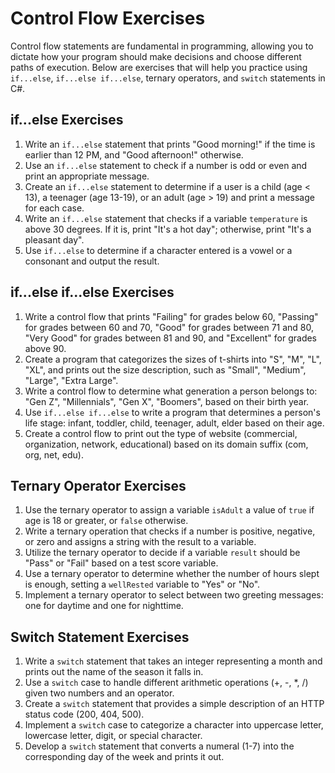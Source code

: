 # Control Flow Exercises

Control flow statements are fundamental in programming, allowing you to dictate how your program should make decisions and choose different paths of execution. Below are exercises that will help you practice using `if...else`, `if...else if...else`, ternary operators, and `switch` statements in C#.

## if...else Exercises

1. Write an `if...else` statement that prints "Good morning!" if the time is earlier than 12 PM, and "Good afternoon!" otherwise.
2. Use an `if...else` statement to check if a number is odd or even and print an appropriate message.
3. Create an `if...else` statement to determine if a user is a child (age < 13), a teenager (age 13-19), or an adult (age > 19) and print a message for each case.
4. Write an `if...else` statement that checks if a variable `temperature` is above 30 degrees. If it is, print "It's a hot day"; otherwise, print "It's a pleasant day".
5. Use `if...else` to determine if a character entered is a vowel or a consonant and output the result.

## if...else if...else Exercises

1. Write a control flow that prints "Failing" for grades below 60, "Passing" for grades between 60 and 70, "Good" for grades between 71 and 80, "Very Good" for grades between 81 and 90, and "Excellent" for grades above 90.
2. Create a program that categorizes the sizes of t-shirts into "S", "M", "L", "XL", and prints out the size description, such as "Small", "Medium", "Large", "Extra Large".
3. Write a control flow to determine what generation a person belongs to: "Gen Z", "Millennials", "Gen X", "Boomers", based on their birth year.
4. Use `if...else if...else` to write a program that determines a person's life stage: infant, toddler, child, teenager, adult, elder based on their age.
5. Create a control flow to print out the type of website (commercial, organization, network, educational) based on its domain suffix (com, org, net, edu).

## Ternary Operator Exercises

1. Use the ternary operator to assign a variable `isAdult` a value of `true` if age is 18 or greater, or `false` otherwise.
2. Write a ternary operation that checks if a number is positive, negative, or zero and assigns a string with the result to a variable.
3. Utilize the ternary operator to decide if a variable `result` should be "Pass" or "Fail" based on a test score variable.
4. Use a ternary operator to determine whether the number of hours slept is enough, setting a `wellRested` variable to "Yes" or "No".
5. Implement a ternary operator to select between two greeting messages: one for daytime and one for nighttime.

## Switch Statement Exercises

1. Write a `switch` statement that takes an integer representing a month and prints out the name of the season it falls in.
2. Use a `switch` case to handle different arithmetic operations (+, -, *, /) given two numbers and an operator.
3. Create a `switch` statement that provides a simple description of an HTTP status code (200, 404, 500).
4. Implement a `switch` case to categorize a character into uppercase letter, lowercase letter, digit, or special character.
5. Develop a `switch` statement that converts a numeral (1-7) into the corresponding day of the week and prints it out.
